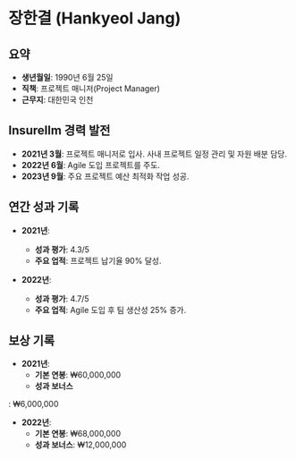 # 장한결 (Hankyeol Jang)  

## 요약  
- **생년월일**: 1990년 6월 25일  
- **직책**: 프로젝트 매니저(Project Manager)  
- **근무지**: 대한민국 인천  

## Insurellm 경력 발전  
- **2021년 3월**: 프로젝트 매니저로 입사. 사내 프로젝트 일정 관리 및 자원 배분 담당.  
- **2022년 6월**: Agile 도입 프로젝트를 주도.  
- **2023년 9월**: 주요 프로젝트 예산 최적화 작업 성공.  

## 연간 성과 기록  
- **2021년**:  
  - **성과 평가**: 4.3/5  
  - **주요 업적**: 프로젝트 납기율 90% 달성.  

- **2022년**:  
  - **성과 평가**: 4.7/5  
  - **주요 업적**: Agile 도입 후 팀 생산성 25% 증가.  

## 보상 기록  
- **2021년**:  
  - **기본 연봉**: ₩60,000,000  
  - **성과 보너스**

: ₩6,000,000  

- **2022년**:  
  - **기본 연봉**: ₩68,000,000  
  - **성과 보너스**: ₩12,000,000  